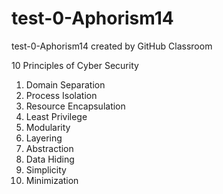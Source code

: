 # test-0-Aphorism14
test-0-Aphorism14 created by GitHub Classroom


10 Principles of Cyber Security

1. Domain Separation
2. Process Isolation
3. Resource Encapsulation
4. Least Privilege
5. Modularity
6. Layering
7. Abstraction
8. Data Hiding
9. Simplicity
10. Minimization
